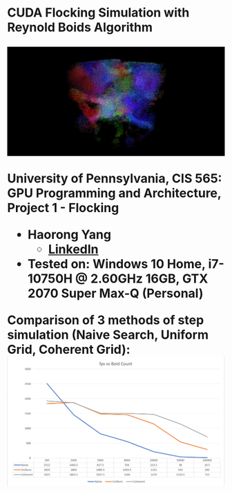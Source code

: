 <h1> CUDA Flocking Simulation with Reynold Boids Algorithm

![top](images/top_image.png)

**University of Pennsylvania, CIS 565: GPU Programming and Architecture,
Project 1 - Flocking**

* Haorong Yang
  * [LinkedIn](https://www.linkedin.com/in/haorong-henry-yang/)
* Tested on: Windows 10 Home, i7-10750H @ 2.60GHz 16GB, GTX 2070 Super Max-Q (Personal)


Comparison of 3 methods of step simulation (Naive Search, Uniform Grid, Coherent Grid):
![chart1](images/fpsGraph8.PNG)

